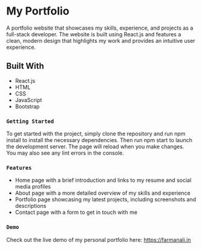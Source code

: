 # My Portfolio

A portfolio website that showcases my skills, experience, and projects as a full-stack developer. The website is built using React.js and features a clean, modern design that highlights my work and provides an intuitive user experience.

## Built With
* React.js
* HTML
* CSS
* JavaScript
* Bootstrap

### `Getting Started`

To get started with the project, simply clone the repository and run npm install to install the necessary dependencies. Then run npm start to launch the development server.
The page will reload when you make changes.\
You may also see any lint errors in the console.

### `Features`

* Home page with a brief introduction and links to my resume and social media profiles
* About page with a more detailed overview of my skills and experience
* Portfolio page showcasing my latest projects, including screenshots and descriptions
* Contact page with a form to get in touch with me
### `Demo`

Check out the live demo of my personal portfolio here: https://farmanali.in